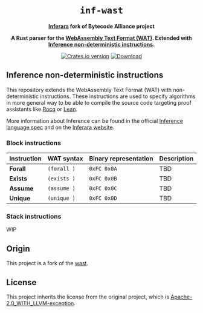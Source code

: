 <div align="center">
  <h1><code>inf-wast</code></h1>

<strong><a href="https://inferara.com/">Inferara</a> fork of Bytecode Alliance project</strong>

  <p>
    <strong>A Rust parser for the <a href="https://webassembly.github.io/spec/core/text/index.html">WebAssembly Text Format (WAT)</a>. Extended with <a href="https://www.inferara.com/en/papers/specifying-algorithms-using-non-deterministic-computations/">Inference non-deterministic instructions</a>.</strong>
  </p>

  <p>
    <a href="https://crates.io/crates/inf-wast"><img src="https://img.shields.io/crates/v/inf-wast.svg?style=flat-square" alt="Crates.io version" /></a>
    <a href="https://crates.io/crates/inf-wast"><img src="https://img.shields.io/crates/d/inf-wast.svg?style=flat-square" alt="Download" /></a>
  </p>

</div>

## Inference non-deterministic instructions

This repository extends the WebAssembly Text Format (WAT) with non-deterministic instructions. These instructions are used to specify algorithms in more general way to be able to compile the source code targeting proof assistants like [Rocq](https://rocq-prover.org/) or [Lean](https://lean-lang.org/).

More information about Inference can be found in the official [Inference language spec](https://github.com/Inferara/inference-language-spec) and on the [Inferara website](https://www.inferara.com).

### Block instructions

| Instruction | WAT syntax | Binary representation | Description |
| --- | --- | --- | --- |
| **Forall** | `(forall )` | `0xFC 0x0A` | TBD |
| **Exists** | `(exists )` | `0xFC 0x0B` | TBD |
| **Assume** | `(assume )` | `0xFC 0x0C` | TBD |
| **Unique** | `(unique )` | `0xFC 0x0D` | TBD |

### Stack instructions

WIP

## Origin

This project is a fork of the [wast](https://github.com/bytecodealliance/wasm-tools/tree/main/crates/wast).

## License

This project inherits the license from the original project, which is [Apache-2.0_WITH_LLVM-exception](./LICENSE-Apache-2.0_WITH_LLVM-exception).